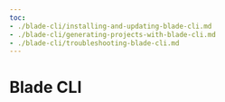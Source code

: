 ```yaml
---
toc:
- ./blade-cli/installing-and-updating-blade-cli.md
- ./blade-cli/generating-projects-with-blade-cli.md
- ./blade-cli/troubleshooting-blade-cli.md
---
```

# Blade CLI


